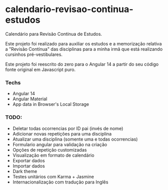 # calendario-revisao-continua-estudos
Calendário para Revisão Contínua de Estudos.

Este projeto foi realizado para auxiliar os estudos e a memorização relativa a "Revisão Contínua" das disciplinas para a minha irmã que está realizando cursinhos pré-vestibulares.

Este projeto foi reescrito do zero para o Angular 14 a partir do seu código fonte original em Javascript puro.

### Techs
* Angular 14
* Angular Material
* App data in Browser's Local Storage

### TODO:
* Deletar todas ocorrencias por ID pai (invés de nome)
* Adicionar novas repetições para uma disciplina
* Atualizar uma disciplina (somente uma e todas ocorrencias)
* Formulario angular para validação na criação
* Opções de repetição customizadas
* Visualização em formato de calendário
* Exportar dados
* Importar dados
* Dark theme
* Testes unitários com Karma + Jasmine
* Internacionalização com tradução para Inglês